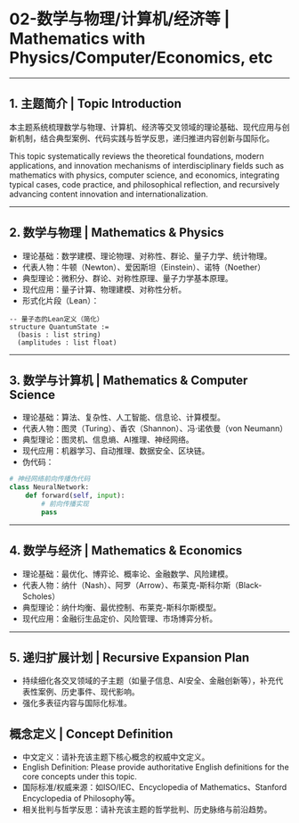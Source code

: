 # 02-数学与物理/计算机/经济等 | Mathematics with Physics/Computer/Economics, etc

---

## 1. 主题简介 | Topic Introduction

本主题系统梳理数学与物理、计算机、经济等交叉领域的理论基础、现代应用与创新机制，结合典型案例、代码实践与哲学反思，递归推进内容创新与国际化。

This topic systematically reviews the theoretical foundations, modern applications, and innovation mechanisms of interdisciplinary fields such as mathematics with physics, computer science, and economics, integrating typical cases, code practice, and philosophical reflection, and recursively advancing content innovation and internationalization.

---

## 2. 数学与物理 | Mathematics & Physics

- 理论基础：数学建模、理论物理、对称性、群论、量子力学、统计物理。
- 代表人物：牛顿（Newton）、爱因斯坦（Einstein）、诺特（Noether）
- 典型理论：微积分、群论、对称性原理、量子力学基本原理。
- 现代应用：量子计算、物理建模、对称性分析。
- 形式化片段（Lean）：

```lean
-- 量子态的Lean定义（简化）
structure QuantumState :=
  (basis : list string)
  (amplitudes : list float)
```

---

## 3. 数学与计算机 | Mathematics & Computer Science

- 理论基础：算法、复杂性、人工智能、信息论、计算模型。
- 代表人物：图灵（Turing）、香农（Shannon）、冯·诺依曼（von Neumann）
- 典型理论：图灵机、信息熵、AI推理、神经网络。
- 现代应用：机器学习、自动推理、数据安全、区块链。
- 伪代码：

```python
# 神经网络前向传播伪代码
class NeuralNetwork:
    def forward(self, input):
        # 前向传播实现
        pass
```

---

## 4. 数学与经济 | Mathematics & Economics

- 理论基础：最优化、博弈论、概率论、金融数学、风险建模。
- 代表人物：纳什（Nash）、阿罗（Arrow）、布莱克-斯科尔斯（Black-Scholes）
- 典型理论：纳什均衡、最优控制、布莱克-斯科尔斯模型。
- 现代应用：金融衍生品定价、风险管理、市场博弈分析。

---

## 5. 递归扩展计划 | Recursive Expansion Plan

- 持续细化各交叉领域的子主题（如量子信息、AI安全、金融创新等），补充代表性案例、历史事件、现代影响。
- 强化多表征内容与国际化标准。

## 概念定义 | Concept Definition

- 中文定义：请补充该主题下核心概念的权威中文定义。
- English Definition: Please provide authoritative English definitions for the core concepts under this topic.
- 国际标准/权威来源：如ISO/IEC、Encyclopedia of Mathematics、Stanford Encyclopedia of Philosophy等。
- 相关批判与哲学反思：请补充该主题的哲学批判、历史脉络与前沿趋势。
